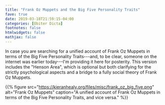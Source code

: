 ```yaml
---
title: "Frank Oz Muppets and the Big Five Personality Traits"
fave: true
date: 2019-03-18T21:59:15-04:00
categories: [Obiter Dicta]
footnotes: false
htmlwidgets: false
mathjax: false
---
```


In case you are searching for a unified account of Frank Oz Muppets in terms of the Big Five Personality Traits---and, to be clear, someone on the internet was earlier today---I'm providing it here for posterity. This version includes the "Henson Area", which is optional but both clarifying for the strictly psychological aspects and a bridge to a fully social theory of Frank Oz Muppets.

{{% figure src="https://kieranhealy.org/files/misc/frank_oz_big_five.png" alt="Frank Oz Muppets" caption="A unified account of Frank Oz Muppets in terms of the Big Five Personality Traits, and vice versa." %}}
